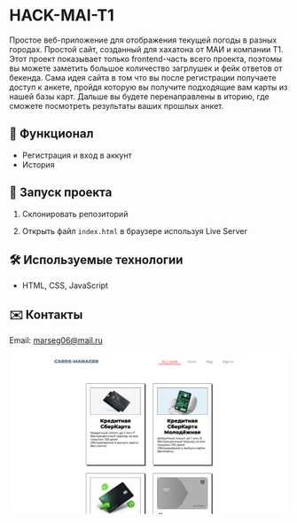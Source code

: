 
# HACK-MAI-T1
Простое веб-приложение для отображения текущей погоды в разных городах.
Простой сайт, созданный для хахатона от МАИ и компании Т1. Этот проект показывает только frontend-часть всего проекта, поэтомы вы можете заметить большое количество загрлушек и фейк ответов от бекенда.
Сама идея сайта в том что вы после регистрации получаете доступ к анкете, пройдя которую вы получите подходящие вам карты из нашей базы карт. Дальше вы будете перенаправлены в иторию, где сможете посмотреть результаты ваших прошлых анкет.


## 📌 Функционал
- Регистрация и вход в аккунт
- История


## 🚀 Запуск проекта
1. Склонировать репозиторий

2. Открыть файл `index.html` в браузере используя Live Server

## 🛠 Используемые технологии
- HTML, CSS, JavaScript

## ✉️ Контакты
Email: marseg06@mail.ru


![Главный экран HACK-MAI-T1](assets/index.png) 
